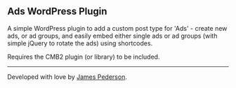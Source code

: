## Ads WordPress Plugin
A simple WordPress plugin to add a custom post type for 'Ads' - create new ads, or ad groups, and easily embed either single ads or ad groups (with simple jQuery to rotate the ads) using shortcodes.

Requires the CMB2 plugin (or library) to be included.

*****
Developed with love by [James Pederson](https://jpederson.com).